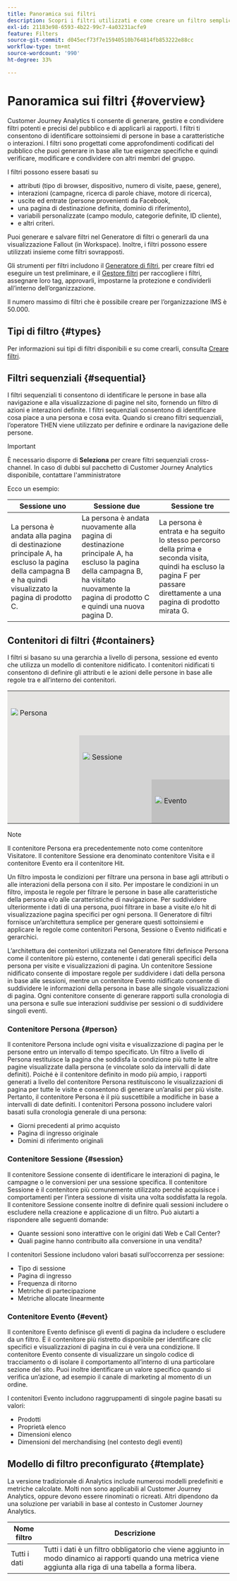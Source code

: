 ```yaml
---
title: Panoramica sui filtri
description: Scopri i filtri utilizzati e come creare un filtro semplice.
exl-id: 21183e98-6593-4b22-99c7-4a03231acfe9
feature: Filters
source-git-commit: d045ecf73f7e15940510b764814fb853222e88cc
workflow-type: tm+mt
source-wordcount: '990'
ht-degree: 33%

---
```



# Panoramica sui filtri {#overview}

Customer Journey Analytics ti consente di generare, gestire e condividere filtri potenti e precisi del pubblico e di applicarli ai rapporti. I filtri ti consentono di identificare sottoinsiemi di persone in base a caratteristiche o interazioni. I filtri sono progettati come approfondimenti codificati del pubblico che puoi generare in base alle tue esigenze specifiche e quindi verificare, modificare e condividere con altri membri del gruppo.

I filtri possono essere basati su

- attributi (tipo di browser, dispositivo, numero di visite, paese, genere),
- interazioni (campagne, ricerca di parole chiave, motore di ricerca),
- uscite ed entrate (persone provenienti da Facebook,
- una pagina di destinazione definita, dominio di riferimento),
- variabili personalizzate (campo modulo, categorie definite, ID cliente),
- e altri criteri.

Puoi generare e salvare filtri nel Generatore di filtri o generarli da una visualizzazione Fallout (in Workspace). Inoltre, i filtri possono essere utilizzati insieme come filtri sovrapposti.

Gli strumenti per filtri includono il [Generatore di filtri](/help/components/filters/filter-builder.md), per creare filtri ed eseguire un test preliminare, e il [Gestore filtri](/help/components/filters/manage-filters.md) per raccogliere i filtri, assegnare loro tag, approvarli, impostarne la protezione e condividerli all’interno dell’organizzazione.

Il numero massimo di filtri che è possibile creare per l’organizzazione IMS è 50.000.

## Tipi di filtro {#types}

Per informazioni sui tipi di filtri disponibili e su come crearli, consulta [Creare filtri](/help/components/filters/create-filters.md).

## Filtri sequenziali {#sequential}

I filtri sequenziali ti consentono di identificare le persone in base alla navigazione e alla visualizzazione di pagine nel sito, fornendo un filtro di azioni e interazioni definite. I filtri sequenziali consentono di identificare cosa piace a una persona e cosa evita. Quando si creano filtri sequenziali, l’operatore THEN viene utilizzato per definire e ordinare la navigazione delle persone.

>[!IMPORTANT]
>
>È necessario disporre di **Seleziona** per creare filtri sequenziali cross-channel. In caso di dubbi sul pacchetto di Customer Journey Analytics disponibile, contattare l&#39;amministratore&#x200B;

Ecco un esempio:

| Sessione uno | Sessione due | Sessione tre |
| --- | --- | --- |
| La persona è andata alla pagina di destinazione principale A, ha escluso la pagina della campagna B e ha quindi visualizzato la pagina di prodotto C. | La persona è andata nuovamente alla pagina di destinazione principale A, ha escluso la pagina della campagna B, ha visitato nuovamente la pagina di prodotto C e quindi una nuova pagina D. | La persona è entrata e ha seguito lo stesso percorso della prima e seconda visita, quindi ha escluso la pagina F per passare direttamente a una pagina di prodotto mirata G. |

## Contenitori di filtri {#containers}

I filtri si basano su una gerarchia a livello di persona, sessione ed evento che utilizza un modello di contenitore nidificato. I contenitori nidificati ti consentono di definire gli attributi e le azioni delle persone in base alle regole tra e all’interno dei contenitori.


<table style="table-layout: fixed; border: none;">

<tr>
<td style="background-color: #E5E4E2;" colspan="3" width="200" height="100"><img src="https://spectrum.adobe.com/static/icons/workflow_18/Smock_User_18_N.svg"/> Persona</td>
</tr>

<tr>
<td style="background-color: #E5E4E2;" width="200"></td>
<td style="background-color: #D3D3D3;" colspan="2" width="200" height="100"><img src="https://spectrum.adobe.com/static/icons/workflow_18/Smock_Visit_18_N.svg"/> Sessione</td>
</tr>

<tr>
<td style="background-color: #E5E4E2;" width="200" height="100"></td>
<td style="background-color: #D3D3D3;" width="200" height="100"></td>
<td style="background-color: #C0C0C0;" width="200" height="100" colspan="1"><img src="https://spectrum.adobe.com/static/icons/workflow_18/Smock_Events_18_N.svg"/> Evento</td>
</tr>
</table>

>[!NOTE]
>Il contenitore Persona era precedentemente noto come contenitore Visitatore. Il contenitore Sessione era denominato contenitore Visita e il contenitore Evento era il contenitore Hit.

Un filtro imposta le condizioni per filtrare una persona in base agli attributi o alle interazioni della persona con il sito. Per impostare le condizioni in un filtro, imposta le regole per filtrare le persone in base alle caratteristiche della persona e/o alle caratteristiche di navigazione. Per suddividere ulteriormente i dati di una persona, puoi filtrare in base a visite e/o hit di visualizzazione pagina specifici per ogni persona. Il Generatore di filtri fornisce un’architettura semplice per generare questi sottoinsiemi e applicare le regole come contenitori Persona, Sessione o Evento nidificati e gerarchici.

L’architettura dei contenitori utilizzata nel Generatore filtri definisce Persona come il contenitore più esterno, contenente i dati generali specifici della persona per visite e visualizzazioni di pagina. Un contenitore Sessione nidificato consente di impostare regole per suddividere i dati della persona in base alle sessioni, mentre un contenitore Evento nidificato consente di suddividere le informazioni della persona in base alle singole visualizzazioni di pagina. Ogni contenitore consente di generare rapporti sulla cronologia di una persona e sulle sue interazioni suddivise per sessioni o di suddividere singoli eventi.

### Contenitore Persona {#person}

Il contenitore Persona include ogni visita e visualizzazione di pagina per le persone entro un intervallo di tempo specificato. Un filtro a livello di Persona restituisce la pagina che soddisfa la condizione più tutte le altre pagine visualizzate dalla persona (e vincolate solo da intervalli di date definiti). Poiché è il contenitore definito in modo più ampio, i rapporti generati a livello del contenitore Persona restituiscono le visualizzazioni di pagina per tutte le visite e consentono di generare un’analisi per più visite. Pertanto, il contenitore Persona è il più suscettibile a modifiche in base a intervalli di date definiti.
I contenitori Persona possono includere valori basati sulla cronologia generale di una persona:

- Giorni precedenti al primo acquisto
- Pagina di ingresso originale
- Domini di riferimento originali

### Contenitore Sessione {#session}

Il contenitore Sessione consente di identificare le interazioni di pagina, le campagne o le conversioni per una sessione specifica. Il contenitore Sessione è il contenitore più comunemente utilizzato perché acquisisce i comportamenti per l’intera sessione di visita una volta soddisfatta la regola. Il contenitore Sessione consente inoltre di definire quali sessioni includere o escludere nella creazione e applicazione di un filtro. Può aiutarti a rispondere alle seguenti domande:

- Quante sessioni sono interattive con le origini dati Web e Call Center?
- Quali pagine hanno contribuito alla conversione in una vendita?

I contenitori Sessione includono valori basati sull’occorrenza per sessione:

- Tipo di sessione
- Pagina di ingresso
- Frequenza di ritorno
- Metriche di partecipazione
- Metriche allocate linearmente

### Contenitore Evento {#event}

Il contenitore Evento definisce gli eventi di pagina da includere o escludere da un filtro. È il contenitore più ristretto disponibile per identificare clic specifici e visualizzazioni di pagina in cui è vera una condizione. Il contenitore Evento consente di visualizzare un singolo codice di tracciamento o di isolare il comportamento all’interno di una particolare sezione del sito. Puoi inoltre identificare un valore specifico quando si verifica un’azione, ad esempio il canale di marketing al momento di un ordine.

I contenitori Evento includono raggruppamenti di singole pagine basati su valori:

- Prodotti
- Proprietà elenco
- Dimensioni elenco
- Dimensioni del merchandising (nel contesto degli eventi)

## Modello di filtro preconfigurato {#template}

La versione tradizionale di Analytics include numerosi modelli predefiniti e metriche calcolate. Molti non sono applicabili al Customer Journey Analytics, oppure devono essere rinominati o ricreati. Altri dipendono da una soluzione per variabili in base al contesto in Customer Journey Analytics.

| Nome filtro | Descrizione |
| --- | --- |
| Tutti i dati | Tutti i dati è un filtro obbligatorio che viene aggiunto in modo dinamico ai rapporti quando una metrica viene aggiunta alla riga di una tabella a forma libera. |
